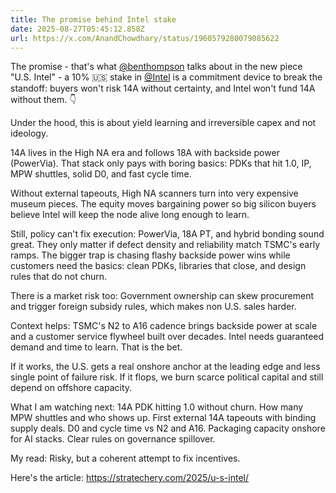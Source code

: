 ```yaml
---
title: The promise behind Intel stake
date: 2025-08-27T05:45:12.858Z
url: https://x.com/AnandChowdhary/status/1960579280079085622
---
```


The promise - that's what [@benthompson](https://x.com/benthompson) talks about in the new piece "U.S. Intel" - a 10% 🇺🇸 stake in [@Intel](https://x.com/Intel) is a commitment device to break the standoff: buyers won't risk 14A without certainty, and Intel won't fund 14A without them. 👇  
  
Under the hood, this is about yield learning and irreversible capex and not ideology.  
  
14A lives in the High NA era and follows 18A with backside power (PowerVia). That stack only pays with boring basics: PDKs that hit 1.0, IP, MPW shuttles, solid D0, and fast cycle time.  
  
Without external tapeouts, High NA scanners turn into very expensive museum pieces. The equity moves bargaining power so big silicon buyers believe Intel will keep the node alive long enough to learn.  
  
Still, policy can't fix execution: PowerVia, 18A PT, and hybrid bonding sound great. They only matter if defect density and reliability match TSMC's early ramps. The bigger trap is chasing flashy backside power wins while customers need the basics: clean PDKs, libraries that close, and design rules that do not churn.  
  
There is a market risk too: Government ownership can skew procurement and trigger foreign subsidy rules, which makes non U.S. sales harder.  
  
Context helps: TSMC's N2 to A16 cadence brings backside power at scale and a customer service flywheel built over decades. Intel needs guaranteed demand and time to learn. That is the bet.  
  
If it works, the U.S. gets a real onshore anchor at the leading edge and less single point of failure risk. If it flops, we burn scarce political capital and still depend on offshore capacity.  
  
What I am watching next: 14A PDK hitting 1.0 without churn. How many MPW shuttles and who shows up. First external 14A tapeouts with binding supply deals. D0 and cycle time vs N2 and A16\. Packaging capacity onshore for AI stacks. Clear rules on governance spillover.  
  
My read: Risky, but a coherent attempt to fix incentives.  
  
Here's the article: <https://stratechery.com/2025/u-s-intel/>

